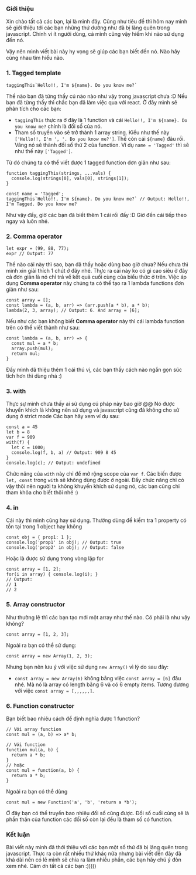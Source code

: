 ### Giới thiệu
Xin chào tất cả các bạn, lại là mình đây. Cũng như tiêu đề thì hôm nay mình sẽ giới thiệu tới các bạn những thứ dường như đã bị lãng quên trong javascript. Chính vì ít người dùng, cả mình cũng vậy hiếm khi nào sử dụng đến nó.

Vậy nên mình viết bài này hy vọng sẽ giúp các bạn biết đến nó. Nào hãy cùng nhau tìm hiểu nào.

### 1. Tagged template

```
taggingThis`Hello!!, I'm ${name}. Do you know me?`
```
Thế nào bạn đã từng thấy cú nào nào như vậy trong javascript chưa :D Nếu bạn đã từng thấy thì chắc bạn đã làm việc qua với react.
Ở đây  mình sẽ phân tích cho các bạn:
- `taggingThis` thực ra ở đây là 1 function và cái `Hello!!, I'm ${name}. Do you know me?` chính là đối số của nó. 
- Tham số truyền vào sẽ trở thành 1 array string. Kiểu như thế này `['Hello!!, I'm ', '. Do you know me?']`. Thế còn cái `${name}` đâu rồi. Vâng nó sẽ thành đối số thứ 2 của function. Ví dụ `name = 'Tagged'` thì sẽ như thế này `['Tagged']`.

Từ đó chúng ta có thể viết được 1 tagged function đơn giản như sau:
```
function taggingThis(strings, ...vals) {
  console.log(strings[0], vals[0], strings[1]);
}

const name = 'Tagged';
taggingThis`Hello!!, I'm ${name}. Do you know me?` // Output: Hello!!, I'm Tagged. Do you know me?
```
Như vậy đấy, giờ các bạn đã biết thêm 1 cái rồi đấy :D Giờ đến cái tiếp theo ngay và luôn nhé.

### 2. Comma operator
```
let expr = (99, 88, 77);
expr // Output: 77
```
Thế nào cái này thì sao, bạn đã thấy hoặc dùng bao giờ chưa?  Nếu chưa thì mình xin giải thích 1 chút ở đây nhé.
Thực ra cái này ko có gì cao siêu ở đây cả đơn giản là nó chỉ trả về kết quả cuối cùng của biểu thức ở trên.
Việc áp dụng **Comma operator** này chúng ta có thể tạo ra 1 lambda functions đơn giản như sau:
```
const array = [];
const lambda = (a, b, arr) => (arr.push(a * b), a * b);
lambda(2, 3, array); // Output: 6. And array = [6];
```

Nếu như các bạn không biết **Comma operator** này thì cái lambda function trên có thể viết thành như sau:
```
const lambda = (a, b, arr) => {
  const mul = a * b;
  array.push(mul);
  return mul;
}
```
Đấy mình đã thiệu thêm 1 cái thú vị, các bạn thấy cách nào ngắn gọn súc tích hơn thì dùng nhá :)

### 3. with
Thực sự mình chưa thấy ai sử dụng cú pháp này bao giờ @@ Nó được khuyến khích là không nên sử dụng và javascript cũng đã không cho sử dụng ở strict mode
Các bạn hãy xem ví dụ sau:
```
const a = 45
let b = 8
var f = 909
with(f) {
  let c = 1000;
  console.log(f, b, a) // Output: 909 8 45
}
console.log(c); // Output: undefined
```
Chức năng của `with` này chỉ để mở rộng scope của `var f`.  Các biến được `let, const` trong `with` sẽ không dùng được ở ngoài. 
Đấy chức năng chỉ có vậy thôi nên người ta không khuyến khích sử dụng nó, các bạn cũng chỉ tham khỏa cho biết thôi nhé :)

### 4.  in
Cái này thì mình cũng hay sử dụng.  Thường dùng để kiểm tra 1 property có tồn tại trong 1 object hay không
```
const obj = { prop1: 1 };
console.log('prop1' in obj); // Output: true
console.log('prop2' in obj); // Output: false
```

Hoặc là được sử dụng trong vòng lặp for
```
const array = [1, 2];
for(i in array) { console.log(i); }
// Output:
// 1
// 2
```

### 5. Array constructor
Như thường lệ thì các bạn tạo mới một array như thế nào. Có phải là như vậy không?
```
const array = [1, 2, 3];
```

Ngoài ra bạn có thể sử dụng:
```
const array = new Array(1, 2, 3);
```

Nhưng bạn nên lưu ý với việc sử dụng `new Array()` vì lý do sau đây:
- `const array = new Array(6)` không bằng việc `const array = [6]` đâu nhé. Mà nó là array có length bằng 6 và có 6 empty items. Tương đương với việc `const array = [,,,,,,]`.


### 6. Function constructor
Bạn biết bao nhiêu cách để định nghĩa được 1 function?
```
// Với array function
const mul = (a, b) => a* b;

// Với function 
function mul(a, b) {
  return a * b;
}
// hoặc
const mul = function(a, b) {
  return a * b;
}
```
Ngoài ra bạn có thể dùng
```
const mul = new Function('a', 'b', 'return a *b');
```
Ở đây bạn có thể truyền bao nhiêu đối số cũng được. Đối số cuối cùng sẽ là phần thân của function các đối số còn lại đều là tham số có function.

### Kết luận

Bài viết này mình đã thới thiệu với các bạn một số thứ đã bị lãng quên trong javascript. Thực ra còn rất nhiều thứ khác nữa nhưng bài viết đến đây đã khá dài nên có lẽ mình sẽ chia ra làm nhiều phần, các bạn hãy chú ý đòn xem nhé. Cám ơn tất cả các bạn :)))))